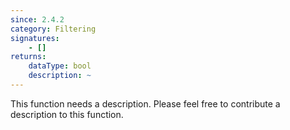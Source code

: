 ```yaml
---
since: 2.4.2
category: Filtering
signatures:
    - []
returns:
    dataType: bool
    description: ~
---
```


This function needs a description. Please feel free to contribute a description to this function.
